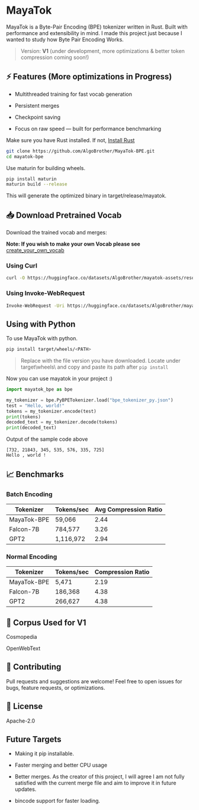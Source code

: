 # MayaTok
MayaTok is a Byte-Pair Encoding (BPE) tokenizer written in Rust. Built with performance and extensibility in mind. I made this project just because I wanted to study how Byte Pair Encoding Works. 

> Version: **V1** (under development, more optimizations & better token compression coming soon!)

## ⚡️ Features (More optimizations in Progress)
 
- Multithreaded training for fast vocab generation 

- Persistent merges 

- Checkpoint saving

- Focus on raw speed — built for performance benchmarking



Make sure you have Rust installed. If not, [Install Rust](https://www.rust-lang.org/tools/install)

```bash
git clone https://github.com/AlgoBrother/MayaTok-BPE.git
cd mayatok-bpe

```

Use maturin for building wheels.

```bash
pip install maturin
maturin build --release
```

This will generate the optimized binary in target/release/mayatok.

## 📥 Download Pretrained Vocab

Download the trained vocab and merges: 

**Note: If you wish to make your own Vocab please see** [create_your_own_vocab](examples/train_your_own_vocab.py)

### Using Curl

```bash
curl -O https://huggingface.co/datasets/AlgoBrother/mayatok-assets/resolve/main/bpe_tokenizer_py.json
```

### Using Invoke-WebRequest 

```bash
Invoke-WebRequest -Uri https://huggingface.co/datasets/AlgoBrother/mayatok-assets/resolve/main/bpe_tokenizer_py.json -OutFile bpe_tokenizer_py.json
```

## Using with Python

To use MayaTok with python. 

```bash
pip install target/wheels/<PATH>
```
> Replace <PATH> with the file version you have downloaded. Locate under target\wheels\ and copy and paste its path after ```pip install```

Now you can use mayatok in your project :)

```python
import mayatok_bpe as bpe

my_tokenizer = bpe.PyBPETokenizer.load("bpe_tokenizer_py.json")
test = "Hello, world!"
tokens = my_tokenizer.encode(test)
print(tokens)
decoded_text = my_tokenizer.decode(tokens)
print(decoded_text)
```

Output of the sample code above
```
[732, 21843, 345, 535, 576, 335, 725]
Hello , world !
```

## 📈 Benchmarks

### Batch Encoding

| Tokenizer   | Tokens/sec | Avg Compression Ratio |
| ----------- | ---------- | --------------------- |
| MayaTok-BPE | 59,066     | 2.44                  |
| Falcon-7B   | 784,577    | 3.26                  |
| GPT2        | 1,116,972  | 2.94                  |

### Normal Encoding

| Tokenizer   | Tokens/sec | Compression Ratio |
| ----------- | ---------- | ----------------- |
| MayaTok-BPE | 5,471      | 2.19              |
| Falcon-7B   | 186,368    | 4.38              |
| GPT2        | 266,627    | 4.38              |


## 💽 Corpus Used for V1

Cosmopedia

OpenWebText


## 🙌 Contributing

Pull requests and suggestions are welcome! Feel free to open issues for bugs, feature requests, or optimizations.

## 📄 License

Apache-2.0



## Future Targets
- Making it pip installable.

- Faster merging and better CPU usage

- Better merges. As the creator of this project, I will agree I am not fully satisfied with the current merge file and aim to improve it in future updates.

- bincode support for faster loading.




